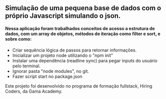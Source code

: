 ## Simulação de uma pequena base de dados com o próprio Javascript simulando o json.

#### Nessa aplicação foram trabalhados conceitos de acesso a estrutura de dados, com um array de objetos, métodos de iteração como filter e sort, e sobre como:

- Criar sequência lógica de passos para retornar informações.
- Inicializar um projeto node utilizando o "npm init"
- Instalar uma dependência (readline sync) para pegar inputs do usuário pelo terminal.
- Ignorar pasta "node modules", no git.
- Fazer script start no package.json

Este projeto foi desenvolvido no programa de formação fullstack, Hiring Coders, da Gama Academy.
